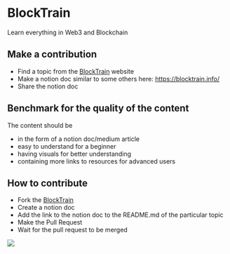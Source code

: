 # BlockTrain

Learn everything in Web3 and Blockchain

## Make a contribution

- Find a topic from the [BlockTrain](https://blocktrain.info/create-content) website
- Make a notion doc similar to some others here: https://blocktrain.info/
- Share the notion doc

## Benchmark for the quality of the content

The content should be

- in the form of a notion doc/medium article
- easy to understand for a beginner
- having visuals for better understanding
- containing more links to resources for advanced users

## How to contribute

- Fork the [BlockTrain](https://github.com/0xblocktrain/BlockTrain)
- Create a notion doc
- Add the link to the notion doc to the README.md of the particular topic
- Make the Pull Request
- Wait for the pull request to be merged

<img src="https://user-images.githubusercontent.com/31454667/169975776-d95bcadb-4f2f-45cd-bafa-bafa1f72da88.png" />
